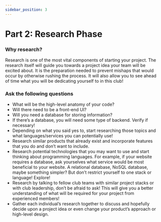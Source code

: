 ```yaml
---
sidebar_position: 3
---
```


# Part 2: Research Phase

### Why research?
Research is one of the most vital components of starting your project. The research itself will guide you towards a project idea your team will be excited about. It is the preparation needed to prevent mishaps that would occur by otherwise rushing the process. It will also allow you to see ahead of time what you will be dedicating yourself to in this club!

### Ask the following questions
- What will be the high-level anatomy of your code?
- Will there need to be a front-end UI?
- Will you need a database for storing information?
- If there’s a database, you will need some type of backend. Verify if necessary!
- Depending on what you said yes to, start researching those topics and what languages/services you can potentially use!
- Research similar products that already exist and incorporate features that you do and don’t want to include.
- Research potential technologies that you may want to use and start thinking about programming languages. For example, if your website requires a database, ask yourselves what service would be most beneficial to your website. A relational database, NoSQL database, maybe something simpler? But don’t restrict yourself to one stack or language! Explore!
- Research by talking to fellow club teams with similar project stacks or with club leadership, don’t be afraid to ask! This will give you a better understanding of what will be required for your project from experienced members!
- Gather each individual’s research together to discuss and hopefully decide upon a project idea or even change your product’s approach or high-level design.
